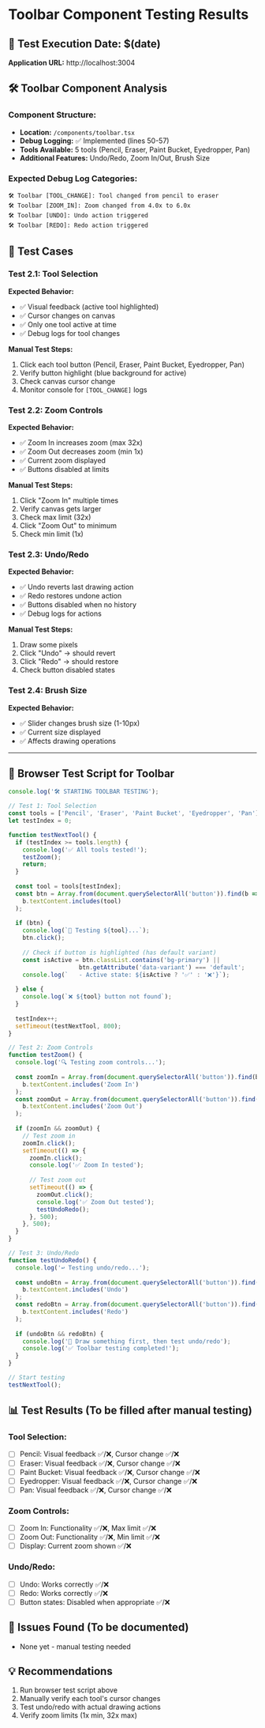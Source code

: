 # Toolbar Component Testing Results

## 🎯 **Test Execution Date:** $(date)
**Application URL:** http://localhost:3004

## 🛠️ **Toolbar Component Analysis**

### **Component Structure:**
- **Location:** `/components/toolbar.tsx`
- **Debug Logging:** ✅ Implemented (lines 50-57)
- **Tools Available:** 5 tools (Pencil, Eraser, Paint Bucket, Eyedropper, Pan)
- **Additional Features:** Undo/Redo, Zoom In/Out, Brush Size

### **Expected Debug Log Categories:**
```
🛠️ Toolbar [TOOL_CHANGE]: Tool changed from pencil to eraser
🛠️ Toolbar [ZOOM_IN]: Zoom changed from 4.0x to 6.0x  
🛠️ Toolbar [UNDO]: Undo action triggered
🛠️ Toolbar [REDO]: Redo action triggered
```

## 🧪 **Test Cases**

### **Test 2.1: Tool Selection**
**Expected Behavior:**
- ✅ Visual feedback (active tool highlighted)
- ✅ Cursor changes on canvas
- ✅ Only one tool active at time
- ✅ Debug logs for tool changes

**Manual Test Steps:**
1. Click each tool button (Pencil, Eraser, Paint Bucket, Eyedropper, Pan)
2. Verify button highlight (blue background for active)
3. Check canvas cursor change
4. Monitor console for `[TOOL_CHANGE]` logs

### **Test 2.2: Zoom Controls** 
**Expected Behavior:**
- ✅ Zoom In increases zoom (max 32x)
- ✅ Zoom Out decreases zoom (min 1x)
- ✅ Current zoom displayed
- ✅ Buttons disabled at limits

**Manual Test Steps:**
1. Click "Zoom In" multiple times
2. Verify canvas gets larger
3. Check max limit (32x)
4. Click "Zoom Out" to minimum
5. Check min limit (1x)

### **Test 2.3: Undo/Redo**
**Expected Behavior:**
- ✅ Undo reverts last drawing action
- ✅ Redo restores undone action
- ✅ Buttons disabled when no history
- ✅ Debug logs for actions

**Manual Test Steps:**
1. Draw some pixels
2. Click "Undo" → should revert
3. Click "Redo" → should restore
4. Check button disabled states

### **Test 2.4: Brush Size**
**Expected Behavior:**
- ✅ Slider changes brush size (1-10px)
- ✅ Current size displayed
- ✅ Affects drawing operations

---

## 🎯 **Browser Test Script for Toolbar**

```javascript
console.log('🛠️ STARTING TOOLBAR TESTING');

// Test 1: Tool Selection
const tools = ['Pencil', 'Eraser', 'Paint Bucket', 'Eyedropper', 'Pan'];
let testIndex = 0;

function testNextTool() {
  if (testIndex >= tools.length) {
    console.log('✅ All tools tested!');
    testZoom();
    return;
  }
  
  const tool = tools[testIndex];
  const btn = Array.from(document.querySelectorAll('button')).find(b => 
    b.textContent.includes(tool)
  );
  
  if (btn) {
    console.log(`🔄 Testing ${tool}...`);
    btn.click();
    
    // Check if button is highlighted (has default variant)
    const isActive = btn.classList.contains('bg-primary') || 
                    btn.getAttribute('data-variant') === 'default';
    console.log(`   - Active state: ${isActive ? '✅' : '❌'}`);
    
  } else {
    console.log(`❌ ${tool} button not found`);
  }
  
  testIndex++;
  setTimeout(testNextTool, 800);
}

// Test 2: Zoom Controls  
function testZoom() {
  console.log('🔍 Testing zoom controls...');
  
  const zoomIn = Array.from(document.querySelectorAll('button')).find(b => 
    b.textContent.includes('Zoom In')
  );
  const zoomOut = Array.from(document.querySelectorAll('button')).find(b => 
    b.textContent.includes('Zoom Out')
  );
  
  if (zoomIn && zoomOut) {
    // Test zoom in
    zoomIn.click();
    setTimeout(() => {
      zoomIn.click();
      console.log('✅ Zoom In tested');
      
      // Test zoom out  
      setTimeout(() => {
        zoomOut.click();
        console.log('✅ Zoom Out tested');
        testUndoRedo();
      }, 500);
    }, 500);
  }
}

// Test 3: Undo/Redo
function testUndoRedo() {
  console.log('↩️ Testing undo/redo...');
  
  const undoBtn = Array.from(document.querySelectorAll('button')).find(b => 
    b.textContent.includes('Undo')
  );
  const redoBtn = Array.from(document.querySelectorAll('button')).find(b => 
    b.textContent.includes('Redo')
  );
  
  if (undoBtn && redoBtn) {
    console.log('📝 Draw something first, then test undo/redo');
    console.log('✅ Toolbar testing completed!');
  }
}

// Start testing
testNextTool();
```

## 📊 **Test Results** (To be filled after manual testing)

### Tool Selection:
- [ ] Pencil: Visual feedback ✅/❌, Cursor change ✅/❌
- [ ] Eraser: Visual feedback ✅/❌, Cursor change ✅/❌  
- [ ] Paint Bucket: Visual feedback ✅/❌, Cursor change ✅/❌
- [ ] Eyedropper: Visual feedback ✅/❌, Cursor change ✅/❌
- [ ] Pan: Visual feedback ✅/❌, Cursor change ✅/❌

### Zoom Controls:
- [ ] Zoom In: Functionality ✅/❌, Max limit ✅/❌
- [ ] Zoom Out: Functionality ✅/❌, Min limit ✅/❌
- [ ] Display: Current zoom shown ✅/❌

### Undo/Redo:
- [ ] Undo: Works correctly ✅/❌
- [ ] Redo: Works correctly ✅/❌  
- [ ] Button states: Disabled when appropriate ✅/❌

## 🚨 **Issues Found** (To be documented)
- None yet - manual testing needed

## 💡 **Recommendations**
1. Run browser test script above
2. Manually verify each tool's cursor changes
3. Test undo/redo with actual drawing actions
4. Verify zoom limits (1x min, 32x max)